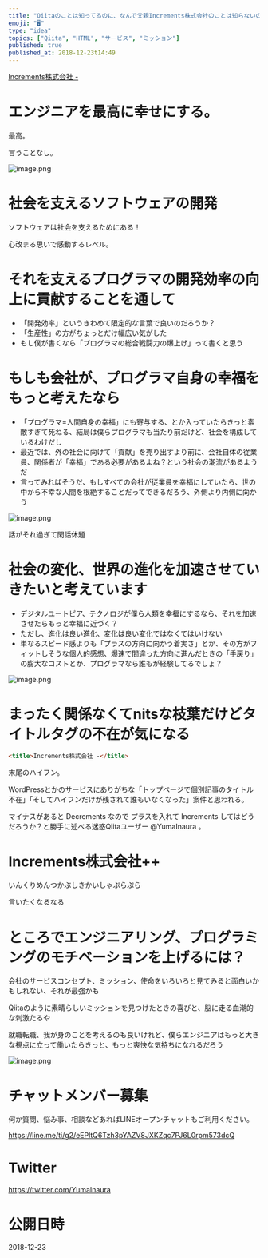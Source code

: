 ```yaml
---
title: "Qiitaのことは知ってるのに、なんで父親Increments株式会社のことは知らないの？ 最高なサービスミッションで社会幸福を実現。評判五"
emoji: "🖥"
type: "idea"
topics: ["Qiita", "HTML", "サービス", "ミッション"]
published: true
published_at: 2018-12-23t14:49
---
```


[Increments株式会社 -](https://increments.co.jp/)

# エンジニアを最高に幸せにする。

最高。

言うことなし。

![image.png](https://qiita-image-store.s3.amazonaws.com/0/89618/dad28693-a9fd-ffeb-7f92-b37fbd780116.png)

# 社会を支えるソフトウェアの開発

ソフトウェアは社会を支えるためにある！

心改まる思いで感動するレベル。

# それを支えるプログラマの開発効率の向上に貢献することを通して

- 「開発効率」というきわめて限定的な言葉で良いのだろうか？
- 「生産性」の方がちょっとだけ幅広い気がした
- もし僕が書くなら「プログラマの総合戦闘力の爆上げ」って書くと思う

# もしも会社が、プログラマ自身の幸福をもっと考えたなら

- 「プログラマ=人間自身の幸福」にも寄与する、とか入っていたらきっと素敵すぎて死ねる、結局は僕らプログラマも当たり前だけど、社会を構成しているわけだし
- 最近では、外の社会に向けて「貢献」を売り出すより前に、会社自体の従業員、関係者が「幸福」である必要があるよね？という社会の潮流があるようだ
- 言ってみればそうだ、もしすべての会社が従業員を幸福にしていたら、世の中から不幸な人間を根絶することだってできるだろう、外側より内側に向かう

![image.png](https://qiita-image-store.s3.amazonaws.com/0/89618/f0fb870c-973f-bb2c-9ce8-21f33002b44c.png)


話がそれ過ぎて閑話休題

# 社会の変化、世界の進化を加速させていきたいと考えています

- デジタルユートピア、テクノロジが僕ら人類を幸福にするなら、それを加速させたらもっと幸福に近づく？
- ただし、進化は良い進化、変化は良い変化ではなくてはいけない
- 単なるスピード感よりも「プラスの方向に向かう着実さ」とか、その方がフィットしそうな個人的感想、爆速で間違った方向に進んだときの「手戻り」の膨大なコストとか、プログラマなら誰もが経験してるでしょ？

![image.png](https://qiita-image-store.s3.amazonaws.com/0/89618/8106fe41-39d0-3cf7-67ae-9587da7eb4cb.png)


# まったく関係なくてnitsな枝葉だけどタイトルタグの不在が気になる

```html
<title>Increments株式会社 -</title>
```

末尾のハイフン。

WordPressとかのサービスにありがちな「トップページで個別記事のタイトル不在」「そしてハイフンだけが残されて誰もいなくなった」案件と思われる。

マイナスがあると Decrements なので プラスを入れて Increments してはどうだろうか？と勝手に述べる迷惑Qiitaユーザー @YumaInaura 。 



# Increments株式会社++

いんくりめんつかぶしきかいしゃぷらぷら

言いたくなるなる

# ところでエンジニアリング、プログラミングのモチベーションを上げるには？

会社のサービスコンセプト、ミッション、使命をいろいろと見てみると面白いかもしれない、それが最強かも

Qiitaのように素晴らしいミッションを見つけたときの喜びと、脳に走る血潮的な刺激たるや

就職転職、我が身のことを考えるのも良いけれど、僕らエンジニアはもっと大きな視点に立って働いたらきっと、もっと爽快な気持ちになれるだろう

![image.png](https://qiita-image-store.s3.amazonaws.com/0/89618/f8a14828-36f0-110c-df35-41202a74e854.png)








<!-- Update From Qiita API -->

# チャットメンバー募集


何か質問、悩み事、相談などあればLINEオープンチャットもご利用ください。

https://line.me/ti/g2/eEPltQ6Tzh3pYAZV8JXKZqc7PJ6L0rpm573dcQ





# Twitter


https://twitter.com/YumaInaura


<!-- Update From Qiita API -->



# 公開日時

2018-12-23

